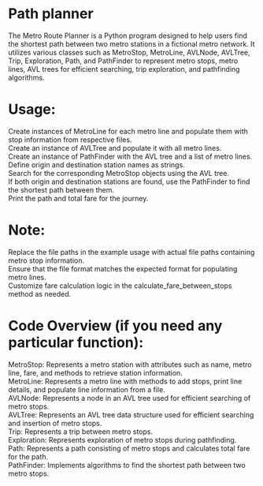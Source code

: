 # Path planner


The Metro Route Planner is a Python program designed to help users find the shortest path between two metro stations in a fictional metro network. It utilizes various classes such as MetroStop, MetroLine, AVLNode, AVLTree, Trip, Exploration, Path, and PathFinder to represent metro stops, metro lines, AVL trees for efficient searching, trip exploration, and pathfinding algorithms.


# **Usage:**
Create instances of MetroLine for each metro line and populate them with stop information from respective files.</br>
Create an instance of AVLTree and populate it with all metro lines.</br>
Create an instance of PathFinder with the AVL tree and a list of metro lines.</br>
Define origin and destination station names as strings.</br>
Search for the corresponding MetroStop objects using the AVL tree.</br>
If both origin and destination stations are found, use the PathFinder to find the shortest path between them.</br>
Print the path and total fare for the journey.</br>

# **Note:**
Replace the file paths in the example usage with actual file paths containing metro stop information.</br>
Ensure that the file format matches the expected format for populating metro lines.</br>
Customize fare calculation logic in the calculate_fare_between_stops method as needed.</br>

# Code Overview (if you need any particular function):

MetroStop: Represents a metro station with attributes such as name, metro line, fare, and methods to retrieve station information.</br>
MetroLine: Represents a metro line with methods to add stops, print line details, and populate line information from a file.</br>
AVLNode: Represents a node in an AVL tree used for efficient searching of metro stops.</br>
AVLTree: Represents an AVL tree data structure used for efficient searching and insertion of metro stops.</br>
Trip: Represents a trip between metro stops.</br>
Exploration: Represents exploration of metro stops during pathfinding.</br>
Path: Represents a path consisting of metro stops and calculates total fare for the path.</br>
PathFinder: Implements algorithms to find the shortest path between two metro stops.
